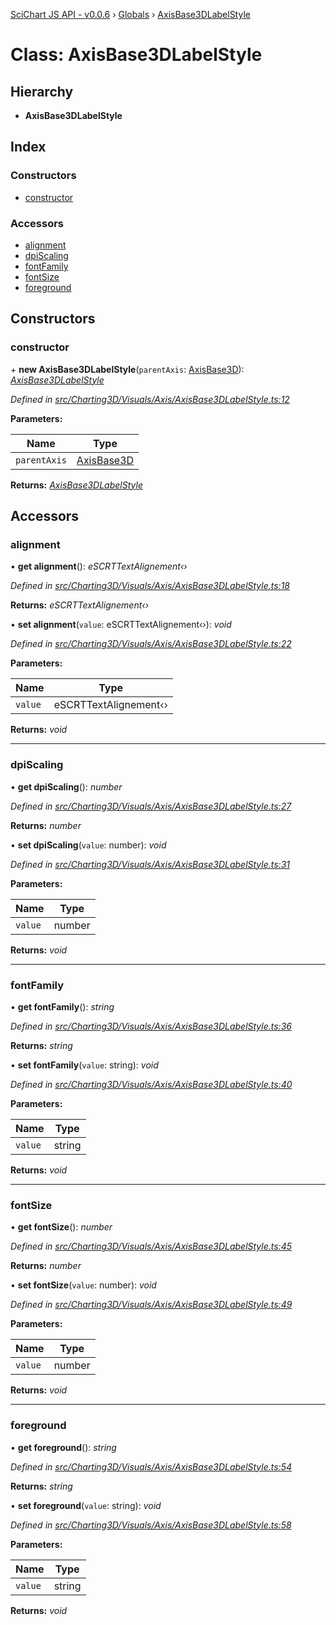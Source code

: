 [SciChart JS API - v0.0.6](../README.md) › [Globals](../globals.md) › [AxisBase3DLabelStyle](axisbase3dlabelstyle.md)

# Class: AxisBase3DLabelStyle

## Hierarchy

* **AxisBase3DLabelStyle**

## Index

### Constructors

* [constructor](axisbase3dlabelstyle.md#constructor)

### Accessors

* [alignment](axisbase3dlabelstyle.md#alignment)
* [dpiScaling](axisbase3dlabelstyle.md#dpiscaling)
* [fontFamily](axisbase3dlabelstyle.md#fontfamily)
* [fontSize](axisbase3dlabelstyle.md#fontsize)
* [foreground](axisbase3dlabelstyle.md#foreground)

## Constructors

###  constructor

\+ **new AxisBase3DLabelStyle**(`parentAxis`: [AxisBase3D](axisbase3d.md)): *[AxisBase3DLabelStyle](axisbase3dlabelstyle.md)*

*Defined in [src/Charting3D/Visuals/Axis/AxisBase3DLabelStyle.ts:12](https://github.com/ABTSoftware/SciChart.Dev/blob/f6fba97af2/Web/src/SciChart/src/Charting3D/Visuals/Axis/AxisBase3DLabelStyle.ts#L12)*

**Parameters:**

Name | Type |
------ | ------ |
`parentAxis` | [AxisBase3D](axisbase3d.md) |

**Returns:** *[AxisBase3DLabelStyle](axisbase3dlabelstyle.md)*

## Accessors

###  alignment

• **get alignment**(): *eSCRTTextAlignement‹›*

*Defined in [src/Charting3D/Visuals/Axis/AxisBase3DLabelStyle.ts:18](https://github.com/ABTSoftware/SciChart.Dev/blob/f6fba97af2/Web/src/SciChart/src/Charting3D/Visuals/Axis/AxisBase3DLabelStyle.ts#L18)*

**Returns:** *eSCRTTextAlignement‹›*

• **set alignment**(`value`: eSCRTTextAlignement‹›): *void*

*Defined in [src/Charting3D/Visuals/Axis/AxisBase3DLabelStyle.ts:22](https://github.com/ABTSoftware/SciChart.Dev/blob/f6fba97af2/Web/src/SciChart/src/Charting3D/Visuals/Axis/AxisBase3DLabelStyle.ts#L22)*

**Parameters:**

Name | Type |
------ | ------ |
`value` | eSCRTTextAlignement‹› |

**Returns:** *void*

___

###  dpiScaling

• **get dpiScaling**(): *number*

*Defined in [src/Charting3D/Visuals/Axis/AxisBase3DLabelStyle.ts:27](https://github.com/ABTSoftware/SciChart.Dev/blob/f6fba97af2/Web/src/SciChart/src/Charting3D/Visuals/Axis/AxisBase3DLabelStyle.ts#L27)*

**Returns:** *number*

• **set dpiScaling**(`value`: number): *void*

*Defined in [src/Charting3D/Visuals/Axis/AxisBase3DLabelStyle.ts:31](https://github.com/ABTSoftware/SciChart.Dev/blob/f6fba97af2/Web/src/SciChart/src/Charting3D/Visuals/Axis/AxisBase3DLabelStyle.ts#L31)*

**Parameters:**

Name | Type |
------ | ------ |
`value` | number |

**Returns:** *void*

___

###  fontFamily

• **get fontFamily**(): *string*

*Defined in [src/Charting3D/Visuals/Axis/AxisBase3DLabelStyle.ts:36](https://github.com/ABTSoftware/SciChart.Dev/blob/f6fba97af2/Web/src/SciChart/src/Charting3D/Visuals/Axis/AxisBase3DLabelStyle.ts#L36)*

**Returns:** *string*

• **set fontFamily**(`value`: string): *void*

*Defined in [src/Charting3D/Visuals/Axis/AxisBase3DLabelStyle.ts:40](https://github.com/ABTSoftware/SciChart.Dev/blob/f6fba97af2/Web/src/SciChart/src/Charting3D/Visuals/Axis/AxisBase3DLabelStyle.ts#L40)*

**Parameters:**

Name | Type |
------ | ------ |
`value` | string |

**Returns:** *void*

___

###  fontSize

• **get fontSize**(): *number*

*Defined in [src/Charting3D/Visuals/Axis/AxisBase3DLabelStyle.ts:45](https://github.com/ABTSoftware/SciChart.Dev/blob/f6fba97af2/Web/src/SciChart/src/Charting3D/Visuals/Axis/AxisBase3DLabelStyle.ts#L45)*

**Returns:** *number*

• **set fontSize**(`value`: number): *void*

*Defined in [src/Charting3D/Visuals/Axis/AxisBase3DLabelStyle.ts:49](https://github.com/ABTSoftware/SciChart.Dev/blob/f6fba97af2/Web/src/SciChart/src/Charting3D/Visuals/Axis/AxisBase3DLabelStyle.ts#L49)*

**Parameters:**

Name | Type |
------ | ------ |
`value` | number |

**Returns:** *void*

___

###  foreground

• **get foreground**(): *string*

*Defined in [src/Charting3D/Visuals/Axis/AxisBase3DLabelStyle.ts:54](https://github.com/ABTSoftware/SciChart.Dev/blob/f6fba97af2/Web/src/SciChart/src/Charting3D/Visuals/Axis/AxisBase3DLabelStyle.ts#L54)*

**Returns:** *string*

• **set foreground**(`value`: string): *void*

*Defined in [src/Charting3D/Visuals/Axis/AxisBase3DLabelStyle.ts:58](https://github.com/ABTSoftware/SciChart.Dev/blob/f6fba97af2/Web/src/SciChart/src/Charting3D/Visuals/Axis/AxisBase3DLabelStyle.ts#L58)*

**Parameters:**

Name | Type |
------ | ------ |
`value` | string |

**Returns:** *void*
